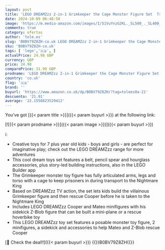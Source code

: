 ```yaml
---
layout: post
title: 'LEGO DREAMZzz 2-in-1 Grimkeeper the Cage Monster Figure Set  Transform Z-Blob into Mini-Plane or Hoverbike  With Minifigures from the TV Show  Toys for 7+ Years Old Kids  Boys  Girls 71455'
date: 2024-10-09 06:48:58
image: 'https://m.media-amazon.com/images/I/51VuYnzG2KL._SL500_._SL400_.jpg'
comments: true
category: ofertas
author: 'tole.es'
slug: 'B0BV79Z8ZH-co.uk LEGO DREAMZzz 2-in-1 Grimkeeper the Cage Monster Figure...'
sku: 'B0BV79Z8ZH-co.uk'
tags: [ 'lego','🇬🇧', ]
actualPrice: 24.98 GBP
currency: GBP
price: 24.98
comparePrice: 31.99 GBP
prodname: 'LEGO DREAMZzz 2-in-1 Grimkeeper the Cage Monster Figure Set  Transform Z-Blob into Mini-Plane or Hoverbike  With Minifigures from the TV Show  Toys for 7+ Years Old Kids  Boys  Girls 71455'
country: 'co.uk'
flag: '🇬🇧'
brand: ''
buyurl: 'https://www.amazon.co.uk/dp/B0BV79Z8ZH/?tag=tolees0a-21'
descuento: '21.91'
average: '22.1558823529412'
---
```


You've got [{{< param title >}}]({{< param buyurl >}}) at the following link:

[![{{< param prodname >}}]({{< param image >}})]({{< param buyurl >}})

ℹ️:

- Creative toys for 7 plus year old kids - boys and girls - are perfect for imaginative play; check out the LEGO DREAMZzz range for more adventures
- This cool dream toys set features a belt, pencil spear and hourglass accessories, plus story-led building instructions, also in the LEGO Builder app
- The Grimkeeper monster toy figure has fully articulated arms, legs and torso with a cage to keep prisoners in during transport to the Nightmare King
- Based on DREAMZzz TV action, the set lets kids build the villainous Grimkeeper figure and then rescue Cooper before he is taken to the Nightmare King
- Includes LEGO DREAMZzz Cooper and Mateo minifigures with his sidekick Z-Blob figure that can be built a mini-plane or a rescue hoverbike toy
- This LEGO DREAMZzz toy set features a posable monster toy figure, 2 minifigures, a sidekick and accessories to help Mateo and Z-Blob rescue Cooper

[🛒 Check the deal!!]({{< param buyurl >}})
{{<world>}}B0BV79Z8ZH{{</world>}}
